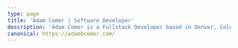 ```yaml
---
type: page
title: 'Adam Comer | Software Developer'
description: 'Adam Comer is a Fullstack Developer based in Denver, Colorado. Currently, he works for Syniti as a Cloud Software Developer specializing in Typescript, React, and Golang.'
canonical: https://adambcomer.com/
---
```

